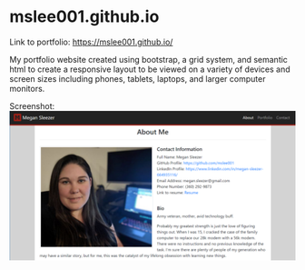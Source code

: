# mslee001.github.io

Link to portfolio: https://mslee001.github.io/

My portfolio website created using bootstrap, a grid system, and semantic html to create a responsive layout to be viewed on a variety of devices and screen sizes including phones, tablets, laptops, and larger computer monitors.

Screenshot: <img src="assets/readme-img.PNG"/>
